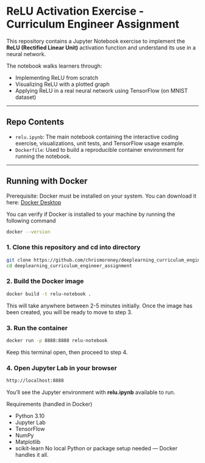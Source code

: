 # ReLU Activation Exercise - Curriculum Engineer Assignment

This repository contains a Jupyter Notebook exercise to implement the **ReLU (Rectified Linear Unit)** activation function and understand its use in a neural network.

The notebook walks learners through:
- Implementing ReLU from scratch
- Visualizing ReLU with a plotted graph
- Applying ReLU in a real neural network using TensorFlow (on MNIST dataset)

---

## Repo Contents

- `relu.ipynb`: The main notebook containing the interactive coding exercise, visualizations, unit tests, and TensorFlow usage example.
- `Dockerfile`: Used to build a reproducible container environment for running the notebook.

---

## Running with Docker

Prerequisite: Docker must be installed on your system.
You can download it here: [Docker Desktop](https://www.docker.com/products/docker-desktop)

You can verify if Docker is installed to your machine by running the following command
```bash
docker --version
```

### 1. **Clone this repository and cd into directory**
```bash
git clone https://github.com/chrismoroney/deeplearning_curriculum_engineer_assignment.git
cd deeplearning_curriculum_engineer_assignment
```

### 2. **Build the Docker image**
```bash
docker build -t relu-notebook .
```
This will take anywhere between 2-5 minutes initially. Once the image has been created, you will be ready to move to step 3.


### 3. Run the container
```bash
docker run -p 8888:8888 relu-notebook
```
Keep this terminal open, then proceed to step 4.

### 4. Open Jupyter Lab in your browser
```bash
http://localhost:8888
```

You’ll see the Jupyter environment with **relu.ipynb** available to run.

Requirements (handled in Docker)
- Python 3.10
- Jupyter Lab
- TensorFlow
- NumPy
- Matplotlib
- scikit-learn
No local Python or package setup needed — Docker handles it all.

